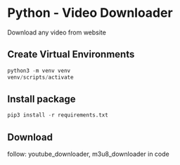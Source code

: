 # Python - Video Downloader
Download any video from website
## Create Virtual Environments 
```python
python3 -m venv venv
venv/scripts/activate
```

## Install package
```python
pip3 install -r requirements.txt
```

## Download
follow: youtube_downloader, m3u8_downloader in code

